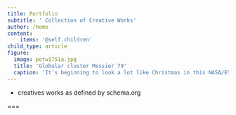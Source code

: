 ```yaml
---
title: Portfolio
subtitle: ' Collection of Creative Works'
author: /home
content:
    items: '@self.children'
child_type: article
figure:
  image: potw1751a.jpg
  title: 'Globular cluster Messier 79'
  caption: 'It’s beginning to look a lot like Christmas in this NASA/ESA Hubble Space Telescope image of a blizzard of stars, which resembles a swirling storm in a snow globe. These stars make up the globular cluster Messier 79, located about 40 000 light-years from Earth in the constellation of Lepus (The Hare). Globular clusters are gravitationally bound groupings of up to one million stars. These giant “star globes” contain some of the oldest stars in our galaxy. Messier 79 is no exception; it contains about 150 000 stars, packed into an area measuring just roughly 120 light-years across. This 11.7-billion-year-old star cluster was first discovered by French astronomer Pierre Méchain in 1780. Méchain reported the finding to his colleague Charles Messier, who included it in his catalogue of non-cometary objects: The Messier catalogue. About four years later, using a larger telescope than Messier’s, William Herschel was able to resolve the stars in Messier 79 and described it as a “globular star cluster.” In this sparkling Hubble image, Sun-like stars appear yellow-white and the reddish stars are bright giants that are in the final stages of their lives. Most of the blue stars sprinkled throughout the cluster are aging “helium-burning” stars, which have exhausted their hydrogen fuel and are now fusing helium in their cores.'
---
```


- creatives works as defined by schema.org

===
